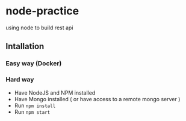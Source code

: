 # node-practice
using node to build rest api

## Intallation

### Easy way (Docker)



### Hard way

- Have NodeJS and NPM installed
- Have Mongo installed ( or have access to a remote mongo server )
- Run `npm install`
- Run `npm start`
